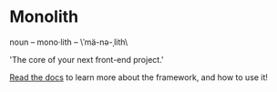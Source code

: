 # Monolith

noun – mono·lith – \ˈmä-nə-ˌlith\

'The core of your next front-end project.'

[Read the docs](https://github.com/geotrev/monolith/wiki) to learn more about the framework, and how to use it!
